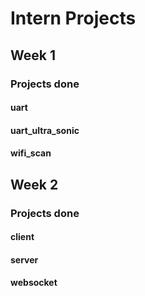 # Intern Projects

## Week 1
### Projects done
#### uart
#### uart_ultra_sonic
#### wifi_scan

## Week 2
### Projects done
#### client
#### server
#### websocket




